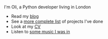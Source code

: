 I'm Oli, a Python developer living in London

- Read my [blog](https://leontrolski.github.io/)
- See a [more complete list](https://leontrolski.github.io/#projects) of projects I've done
- Look at my [CV](https://leontrolski.github.io/oliver-russell-cv.pdf)
- Listen to [some music I was in](https://www.youtube.com/watch?v=bAYo9wrLYN8)
